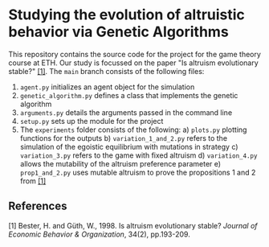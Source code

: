 # Studying the evolution of altruistic behavior via Genetic Algorithms

This repository contains the source code for the project for the game theory course at ETH. Our study is focussed on the paper "Is altruism evolutionary stable?" [[1]](#1). The `main` branch consists of the following files:

1. `agent.py` initializes an agent object for the simulation
2. `genetic_algorithm.py` defines a class that implements the genetic algorithm
3. `arguments.py` details the arguments passed in the command line
4. `setup.py` sets up the module for the project
5. The `experiments` folder consists of the following:
  a) `plots.py` plotting functions for the outputs
  b) `variation_1_and_2.py` refers to the simulation of the egoistic equilibrium with mutations in strategy
  c) `variation_3.py` refers to the game with fixed altruism
  d) `variation_4.py` allows the mutability of the altruism preference parameter
  e) `prop1_and_2.py` uses mutable altruism to prove the propositions 1 and 2 from [[1]](#1)

## References
<a id="1">[1]</a> 
Bester, H. and Güth, W., 1998. 
Is altruism evolutionary stable?
*Journal of Economic Behavior & Organization*, 34(2), pp.193-209.
